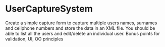 # UserCaptureSystem
Create a simple capture form to capture multiple users names, surnames and cellphone numbers and store the data in an XML file. You should be able to list all the users and edit/delete an individual user. Bonus points for validation, UI, OO principles

